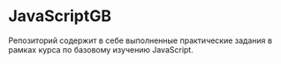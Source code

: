 # JavaScriptGB

Репозиторий содержит в себе выполненные практические задания в рамках курса по базовому изучению JavaScript.
